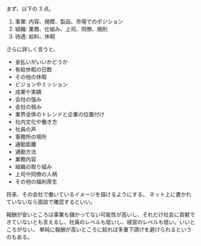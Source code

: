 まず、以下の 3 点。

1. 事業: 内容、規模、製品、市場でのポジション
2. 組織: 業務、仕組み、上司、同僚、規則
3. 待遇: 給料、休暇

さらに詳しく言うと、

- 金払いがいいかどうか
- 有給休暇の日数
- その他の休暇
- ビジョンやミッション
- 成果や実績
- 会社の強み
- 会社の弱み
- 業界全体のトレンドと企業の位置付け
- 社内文化や働き方
- 社員の声
- 事務所の場所
- 通勤距離
- 通勤方法
- 業務内容
- 組織の取り組み
- 上司や同僚の人柄
- その他の福利厚生

将来、その会社で働いているイメージを描けるようにする。
ネット上に書かれていないなら面談で確認するといい。

報酬が安いところは事業も儲かってない可能性が高いし、それだけ社会に貢献できていないとも言えるし、社員のレベルも低いし、経営のレベルも低い。いいところがない。
単純に報酬が高いところに絞れば多重下請けを避けられるというのもある。
